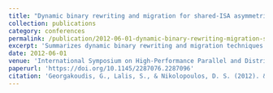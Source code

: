 ```yaml
---
title: "Dynamic binary rewriting and migration for shared-ISA asymmetric, multicore processors: summary"
collection: publications
category: conferences
permalink: /publication/2012-06-01-dynamic-binary-rewriting-migration-summary
excerpt: 'Summarizes dynamic binary rewriting and migration techniques for shared-ISA asymmetric multicore processors to enable efficient code optimization and thread migration.'
date: 2012-06-01
venue: 'International Symposium on High-Performance Parallel and Distributed Computing (HPDC)'
paperurl: 'https://doi.org/10.1145/2287076.2287096'
citation: 'Georgakoudis, G., Lalis, S., & Nikolopoulos, D. S. (2012). &quot;Dynamic binary rewriting and migration for shared-ISA asymmetric, multicore processors: summary.&quot; In <i>Proceedings of the 21st International Symposium on High-Performance Parallel and Distributed Computing</i>, 127-128. https://doi.org/10.1145/2287076.2287096'
---
```

